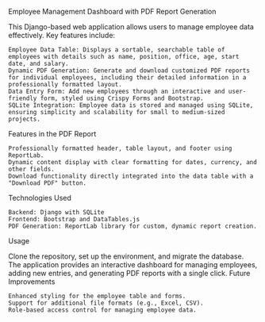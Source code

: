 Employee Management Dashboard with PDF Report Generation

This Django-based web application allows users to manage employee data effectively. Key features include:

    Employee Data Table: Displays a sortable, searchable table of employees with details such as name, position, office, age, start date, and salary.
    Dynamic PDF Generation: Generate and download customized PDF reports for individual employees, including their detailed information in a professionally formatted layout.
    Data Entry Form: Add new employees through an interactive and user-friendly form, styled using Crispy Forms and Bootstrap.
    SQLite Integration: Employee data is stored and managed using SQLite, ensuring simplicity and scalability for small to medium-sized projects.

Features in the PDF Report

    Professionally formatted header, table layout, and footer using ReportLab.
    Dynamic content display with clear formatting for dates, currency, and other fields.
    Download functionality directly integrated into the data table with a "Download PDF" button.

Technologies Used

    Backend: Django with SQLite
    Frontend: Bootstrap and DataTables.js
    PDF Generation: ReportLab library for custom, dynamic report creation.

Usage

Clone the repository, set up the environment, and migrate the database. The application provides an interactive dashboard for managing employees, adding new entries, and generating PDF reports with a single click.
Future Improvements

    Enhanced styling for the employee table and forms.
    Support for additional file formats (e.g., Excel, CSV).
    Role-based access control for managing employee data.
